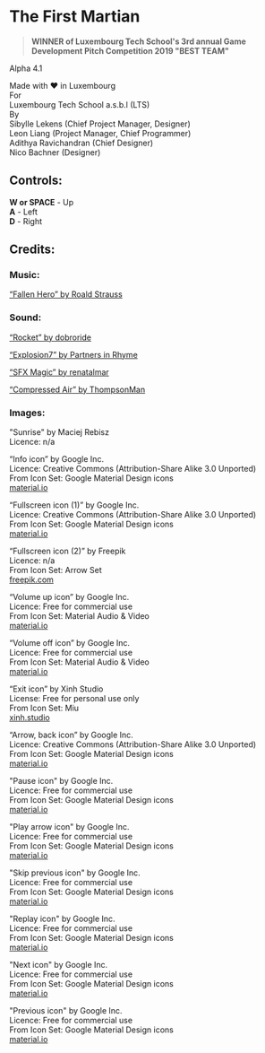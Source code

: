 # The First Martian 

>**WINNER of Luxembourg Tech School's 3rd annual Game Development Pitch Competition 2019 "BEST TEAM"**

Alpha 4.1

Made with ❤️ in Luxembourg <br />
For <br />
Luxembourg Tech School a.s.b.l (LTS) <br />
By <br />
Sibylle Lekens (Chief Project Manager, Designer) <br />
Leon Liang (Project Manager, Chief Programmer) <br />
Adithya Ravichandran (Chief Designer) <br />
Nico Bachner (Designer)

## Controls:

**W or SPACE** - Up <br />
**A** - Left <br />
**D** - Right 

## Credits:

### Music:
[“Fallen Hero” by Roald Strauss](http://www.dewfall.dk)

### Sound: 
[“Rocket” by dobroride](http://www.soundbible.com/1498-Rocket.html)

[“Explosion7” by Partners in Rhyme](https://www.freesoundeffects.com/free-track/explosion-7-466452/) 

[“SFX Magic” by renatalmar](https://freesound.org/people/renatalmar/sounds/264981/)

[“Compressed Air” by ThompsonMan](https://freesound.org/people/ThompsonMan/sounds/237245/)

### Images:
"Sunrise" by Maciej Rebisz <br />
Licence: n/a <br />

“Info icon” by Google Inc.  <br />
Licence: Creative Commons (Attribution-Share Alike 3.0 Unported) <br />
From Icon Set: Google Material Design icons <br />
[material.io](https://material.io/)

“Fullscreen icon (1)” by Google Inc. <br />
Licence: Creative Commons (Attribution-Share Alike 3.0 Unported) <br />
From Icon Set: Google Material Design icons <br />
[material.io](https://material.io/)

“Fullscreen icon (2)” by Freepik <br />
Licence: n/a <br />
From Icon Set: Arrow Set <br />
[freepik.com](https://www.freepik.com/) 

“Volume up icon” by Google Inc. <br />
Licence: Free for commercial use <br />
From Icon Set: Material Audio & Video <br />
[material.io](https://material.io/)

“Volume off icon” by Google Inc. <br />
Licence: Free for commercial use <br />
From Icon Set: Material Audio & Video <br />
[material.io](https://material.io/)

“Exit icon” by Xinh Studio <br />
License: Free for personal use only <br />
From Icon Set: Miu <br />
[xinh.studio](https://xinh.studio/) 

“Arrow, back icon” by Google Inc. <br />
Licence: Creative Commons (Attribution-Share Alike 3.0 Unported) <br />
From Icon Set: Google Material Design icons <br />
[material.io](https://material.io/)

"Pause icon" by Google Inc. <br />
Licence: Free for commercial use <br />
From Icon Set: Google Material Design icons <br />
[material.io](https://material.io/)

"Play arrow icon" by Google Inc. <br />
Licence: Free for commercial use <br />
From Icon Set: Google Material Design icons <br />
[material.io](https://material.io/)

"Skip previous icon" by Google Inc. <br />
Licence: Free for commercial use <br />
From Icon Set: Google Material Design icons <br />
[material.io](https://material.io/)

"Replay icon" by Google Inc. <br />
Licence: Free for commercial use <br />
From Icon Set: Google Material Design icons <br />
[material.io](https://material.io/)

"Next icon" by Google Inc. <br />
Licence: Free for commercial use <br />
From Icon Set: Google Material Design icons <br />
[material.io](https://material.io/)

"Previous icon" by Google Inc. <br />
Licence: Free for commercial use <br />
From Icon Set: Google Material Design icons <br />
[material.io](https://material.io/)


